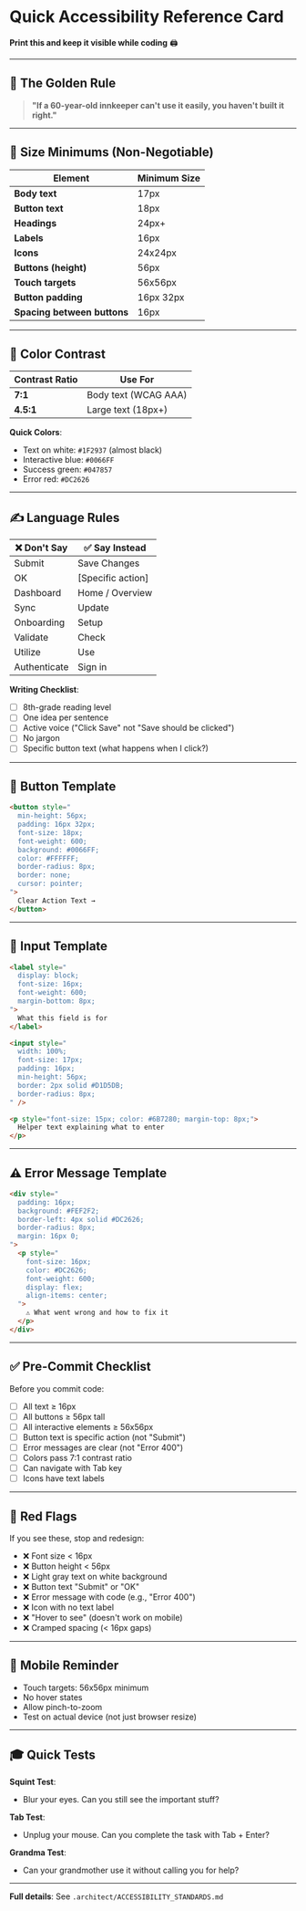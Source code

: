 # Quick Accessibility Reference Card

**Print this and keep it visible while coding** 🖨️

---

## 🎯 The Golden Rule

> **"If a 60-year-old innkeeper can't use it easily, you haven't built it right."**

---

## 📏 Size Minimums (Non-Negotiable)

| Element | Minimum Size |
|---------|--------------|
| **Body text** | 17px |
| **Button text** | 18px |
| **Headings** | 24px+ |
| **Labels** | 16px |
| **Icons** | 24x24px |
| **Buttons (height)** | 56px |
| **Touch targets** | 56x56px |
| **Button padding** | 16px 32px |
| **Spacing between buttons** | 16px |

---

## 🎨 Color Contrast

| Contrast Ratio | Use For |
|----------------|---------|
| **7:1** | Body text (WCAG AAA) |
| **4.5:1** | Large text (18px+) |

**Quick Colors**:
- Text on white: `#1F2937` (almost black)
- Interactive blue: `#0066FF`
- Success green: `#047857`
- Error red: `#DC2626`

---

## ✍️ Language Rules

| ❌ Don't Say | ✅ Say Instead |
|-------------|---------------|
| Submit | Save Changes |
| OK | [Specific action] |
| Dashboard | Home / Overview |
| Sync | Update |
| Onboarding | Setup |
| Validate | Check |
| Utilize | Use |
| Authenticate | Sign in |

**Writing Checklist**:
- [ ] 8th-grade reading level
- [ ] One idea per sentence
- [ ] Active voice ("Click Save" not "Save should be clicked")
- [ ] No jargon
- [ ] Specific button text (what happens when I click?)

---

## 🔘 Button Template

```html
<button style="
  min-height: 56px;
  padding: 16px 32px;
  font-size: 18px;
  font-weight: 600;
  background: #0066FF;
  color: #FFFFFF;
  border-radius: 8px;
  border: none;
  cursor: pointer;
">
  Clear Action Text →
</button>
```

---

## 📝 Input Template

```html
<label style="
  display: block;
  font-size: 16px;
  font-weight: 600;
  margin-bottom: 8px;
">
  What this field is for
</label>

<input style="
  width: 100%;
  font-size: 17px;
  padding: 16px;
  min-height: 56px;
  border: 2px solid #D1D5DB;
  border-radius: 8px;
" />

<p style="font-size: 15px; color: #6B7280; margin-top: 8px;">
  Helper text explaining what to enter
</p>
```

---

## ⚠️ Error Message Template

```html
<div style="
  padding: 16px;
  background: #FEF2F2;
  border-left: 4px solid #DC2626;
  border-radius: 8px;
  margin: 16px 0;
">
  <p style="
    font-size: 16px;
    color: #DC2626;
    font-weight: 600;
    display: flex;
    align-items: center;
  ">
    ⚠️ What went wrong and how to fix it
  </p>
</div>
```

---

## ✅ Pre-Commit Checklist

Before you commit code:

- [ ] All text ≥ 16px
- [ ] All buttons ≥ 56px tall
- [ ] All interactive elements ≥ 56x56px
- [ ] Button text is specific action (not "Submit")
- [ ] Error messages are clear (not "Error 400")
- [ ] Colors pass 7:1 contrast ratio
- [ ] Can navigate with Tab key
- [ ] Icons have text labels

---

## 🚨 Red Flags

If you see these, stop and redesign:

- ❌ Font size < 16px
- ❌ Button height < 56px
- ❌ Light gray text on white background
- ❌ Button text "Submit" or "OK"
- ❌ Error message with code (e.g., "Error 400")
- ❌ Icon with no text label
- ❌ "Hover to see" (doesn't work on mobile)
- ❌ Cramped spacing (< 16px gaps)

---

## 📱 Mobile Reminder

- Touch targets: 56x56px minimum
- No hover states
- Allow pinch-to-zoom
- Test on actual device (not just browser resize)

---

## 🎓 Quick Tests

**Squint Test**:
- Blur your eyes. Can you still see the important stuff?

**Tab Test**:
- Unplug your mouse. Can you complete the task with Tab + Enter?

**Grandma Test**:
- Can your grandmother use it without calling you for help?

---

**Full details**: See `.architect/ACCESSIBILITY_STANDARDS.md`
